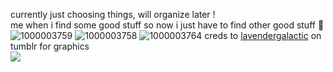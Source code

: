 currently just choosing things, will organize later !   
me when i find some good stuff so now i just have to find other good stuff 👅
![1000003759](https://github.com/user-attachments/assets/e54e755d-d66c-469d-8b90-062238ef42db)
![1000003758](https://github.com/user-attachments/assets/a0a4e3dc-438a-4bce-8aad-6ad803116780)
![1000003764](https://github.com/user-attachments/assets/4ae83558-2101-42f6-97d6-611a3e1a725a)
creds to [lavendergalactic](https://www.tumblr.com/lavendergalactic) on tumblr for graphics   
![](https://komarev.com/ghpvc/?username=ohsofascinating)
